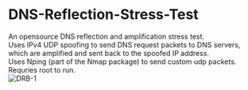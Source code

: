 # DNS-Reflection-Stress-Test
An opensource DNS reflection and amplification stress test.
<br>Uses IPv4 UDP spoofing to send DNS request packets to DNS servers, which are amplified and sent back to the spoofed IP address.
<br>Uses Nping (part of the Nmap package) to send custom udp packets. Requries root to run.
<br><img src="https://i.ibb.co/7bpWGVN/DRB-1.jpg" alt="DRB-1" border="0">

